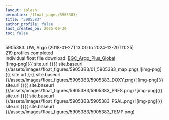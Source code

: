 ```yaml
---
layout: splash
permalink: /float_pages/5905383/
title: "5905383"
author_profile: false
last_created_on: 2025-09-30
toc: false
---
```

 
5905383: UW, Argo (2018-01-27T13:00 to 2024-12-20T11:25)\
219 profiles completed\
Individual float file download: [BGC_Argo_Plus_Global](https://ftp.soest.hawaii.edu/bgc_argo_plus/Individual_Floats/outliers_removed/5905383_Sprof_processed.nc)\
![img-png]({{ site.url }}{{ site.baseurl }}/assets/images/float_figures/5905383/01_5905383_map.png)
![img-png]({{ site.url }}{{ site.baseurl }}/assets/images/float_figures/5905383/5905383_DOXY.png)
![img-png]({{ site.url }}{{ site.baseurl }}/assets/images/float_figures/5905383/5905383_PRES.png)
![img-png]({{ site.url }}{{ site.baseurl }}/assets/images/float_figures/5905383/5905383_PSAL.png)
![img-png]({{ site.url }}{{ site.baseurl }}/assets/images/float_figures/5905383/5905383_TEMP.png)
